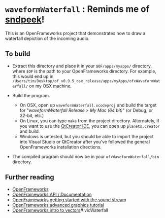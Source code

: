 # `waveformWaterfall` : Reminds me of [sndpeek](http://www.gewang.com/software/sndpeek/)!

This is an OpenFrameworks project that demonstrates how to draw a waterfall depiction of the incoming audio.

## To build

* Extract this directory and place it in your `$OF/apps/myapps/` directory, where `$OF` is the path to your OpenFrameworks directory. For example, this would end up in `/Users/tim/Desktop/of_v0.9.5_osx_release/apps/myApps/ofxWaveformWaterfall/` on my OSX machine.

* Build the program.
    * On OSX, open up `waveformWaterfall.xcodeproj` and build the target for "*waveformWaterfall Release > My Mac (64 bit)*" (or Debug, or 32-bit, etc.)
    * On Linux, you can type `make` from the project directory. Alternately, if you want to use the [QtCreator IDE](https://www.qt.io/ide/), you can open up `planets.creator` and build.
    * Windows is untested, but you should be able to import the project into Visual Studio or QtCreator after you've followed the general OpenFrameworks installation directions.

* The compiled program should now be in your `ofxWaveformWaterfall/bin` directory.

## Further reading

* [OpenFrameworks](http://openframeworks.cc/)
* [OpenFrameworks API / Documentation](http://openframeworks.cc/documentation/)
* [OpenFrameworks getting started with the sound stream](http://openframeworks.cc/ofBook/chapters/sound.html#gettingstartedwiththesoundstream)
* [OpenFrameworks advanced graphics tutorial](http://openframeworks.cc/ofBook/chapters/advanced_graphics.html)
* [OpenFrameworks intro to vectors](http://openframeworks.cc/ofBook/chapters/stl_vector.html)# vicWaterfall

